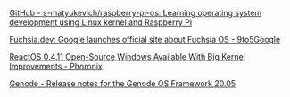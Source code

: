 [GitHub - s-matyukevich/raspberry-pi-os: Learning operating system development using Linux kernel and Raspberry Pi](https://github.com/s-matyukevich/raspberry-pi-os)

[Fuchsia.dev: Google launches official site about Fuchsia OS - 9to5Google](https://9to5google.com/2019/06/28/google-launches-fuchsia-dev/)

[ReactOS 0.4.11 Open-Source Windows Available With Big Kernel Improvements - Phoronix](https://www.phoronix.com/scan.php?page=news_item&px=ReactOS-0.4.11-Released)

[Genode - Release notes for the Genode OS Framework 20.05](https://genode.org/documentation/release-notes/20.05)
